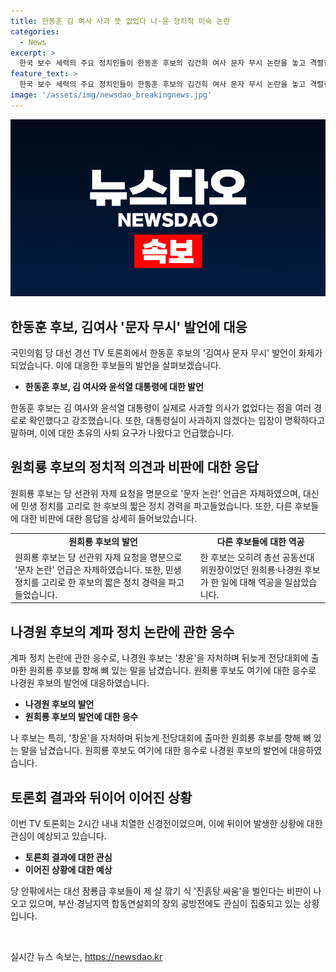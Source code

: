 ```yaml
---
title: 한동훈 김 여사 사과 뜻 없었다 나·윤 정치적 미숙 논란
categories:
  - News
excerpt: >
  한국 보수 세력의 주요 정치인들이 한동훈 후보의 김건희 여사 문자 무시 논란을 놓고 격렬한 공방을 벌였습니다. 한동훈 후보는 김 여사와 대통령이 실제로 사과할 의사가 없다고 주장하며 반격했고, 원희룡 후보는 민생 정치를 고리로 한 후보의 짧은 정치 경력을 파고들었습니다. 또한, 윤심 팔이 계파 정치 논란에 대해도 논쟁이 벌어졌습니다. 정치권은 이에 대한 비판과 함께 주목하고 있는 상황입니다.
feature_text: >
  한국 보수 세력의 주요 정치인들이 한동훈 후보의 김건희 여사 문자 무시 논란을 놓고 격렬한 공방을 벌였습니다. 한동훈 후보는 김 여사와 대통령이 실제로 사과할 의사가 없다고 주장하며 반격했고, 원희룡 후보는 민생 정치를 고리로 한 후보의 짧은 정치 경력을 파고들었습니다. 또한, 윤심 팔이 계파 정치 논란에 대해도 논쟁이 벌어졌습니다. 정치권은 이에 대한 비판과 함께 주목하고 있는 상황입니다.
image: '/assets/img/newsdao_breakingnews.jpg'
---
```


<p><img src="/assets/img/newsdao_breakingnews.jpg" alt="flaretime 속보" /></p>

<h2 data-ke-size="size26">한동훈 후보, 김여사 '문자 무시' 발언에 대응</h2>

<p data-ke-size="size16">국민의힘 당 대선 경선 TV 토론회에서 한동훈 후보의 '김여사 문자 무시' 발언이 화제가 되었습니다. 이에 대응한 후보들의 발언을 살펴보겠습니다.</p>

<ul>
  <li><b>한동훈 후보, 김 여사와 윤석열 대통령에 대한 발언</b></li>
</ul>

<p data-ke-size="size16">한동훈 후보는 김 여사와 윤석열 대통령이 실제로 사과할 의사가 없었다는 점을 여러 경로로 확인했다고 강조했습니다. 또한, 대통령실이 사과하지 않겠다는 입장이 명확하다고 말하며, 이에 대한 초유의 사퇴 요구가 나왔다고 언급했습니다.</p>

<h2 data-ke-size="size26">원희룡 후보의 정치적 의견과 비판에 대한 응답</h2>

<p data-ke-size="size16">원희룡 후보는 당 선관위 자제 요청을 명분으로 '문자 논란' 언급은 자제하였으며, 대신에 민생 정치를 고리로 한 후보의 짧은 정치 경력을 파고들었습니다. 또한, 다른 후보들에 대한 비판에 대한 응답을 상세히 들어보았습니다.</p>

<table>
  <tr>
    <td style="text-align: center; height: 17px;"><b>원희룡 후보의 발언</b></td>
    <td style="text-align: center; height: 17px;"><b>다른 후보들에 대한 역공</b></td>
  </tr>
  <tr>
    <td>원희룡 후보는 당 선관위 자제 요청을 명분으로 '문자 논란' 언급은 자제하였습니다. 또한, 민생 정치를 고리로 한 후보의 짧은 정치 경력을 파고들었습니다.</td>
    <td>한 후보는 오히려 총선 공동선대위원장이었던 원희룡·나경원 후보가 한 일에 대해 역공을 일삼았습니다.</td>
  </tr>
</table>

<h2 data-ke-size="size26">나경원 후보의 계파 정치 논란에 관한 응수</h2>

<p data-ke-size="size16">계파 정치 논란에 관한 응수로, 나경원 후보는 '창윤'을 자처하며 뒤늦게 전당대회에 출마한 원희룡 후보를 향해 뼈 있는 말을 남겼습니다. 원희룡 후보도 여기에 대한 응수로 나경원 후보의 발언에 대응하였습니다.</p>

<ul>
  <li><b>나경원 후보의 발언</b></li>
  <li><b>원희룡 후보의 발언에 대한 응수</b></li>
</ul>

<p data-ke-size="size16">나 후보는 특히, '창윤'을 자처하며 뒤늦게 전당대회에 출마한 원희룡 후보를 향해 뼈 있는 말을 남겼습니다. 원희룡 후보도 여기에 대한 응수로 나경원 후보의 발언에 대응하였습니다.</p>

<h2 data-ke-size="size26">토론회 결과와 뒤이어 이어진 상황</h2>

<p data-ke-size="size16">이번 TV 토론회는 2시간 내내 치열한 신경전이었으며, 이에 뒤이어 발생한 상황에 대한 관심이 예상되고 있습니다.</p>

<ul>
  <li><b>토론회 결과에 대한 관심</b></li>
  <li><b>이어진 상황에 대한 예상</b></li>
</ul>

<p data-ke-size="size16">당 안팎에서는 대선 잠룡급 후보들이 제 살 깎기 식 '진흙탕 싸움'을 벌인다는 비판이 나오고 있으며, 부산·경남지역 합동연설회의 장외 공방전에도 관심이 집중되고 있는 상황입니다.</p>

<p data-ke-size="size16">&nbsp;</p>
실시간 뉴스 속보는, <a href="https://newsdao.kr" rel="dofollow">https://newsdao.kr</a>



